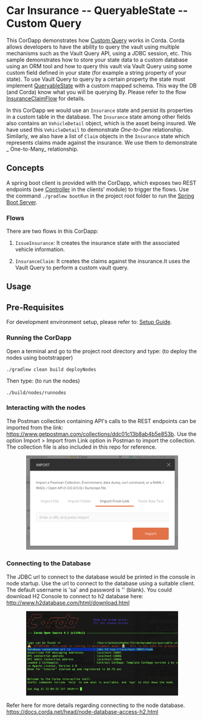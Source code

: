 # Car Insurance -- QueryableState -- Custom Query

This CorDapp demonstrates how [Custom Query](https://docs.r3.com/en/platform/corda/4.9/community/api-vault-query.html)
works in Corda. Corda allows developers to have the ability to query the vault using multiple mechanisms such as the
Vault Query API, using a JDBC session, etc. This sample demonstrates how to store your state data to a custom database
using an ORM tool and how to query this vault via Vault Query using some custom field defined in your state (for example
a string property of your state). To use Vault Query to query by a certain property the state must implement
[QueryableState](https://docs.r3.com/en/platform/corda/4.9/community/api-states.html#the-queryablestate-and-schedulablestate-interfaces) with a custom mapped schema. This way the DB (and Corda) know what you will be querying By. Please
refer to the flow [InsuranceClaimFlow](./workflows/src/main/java/net/corda/samples/carinsurance/flows/InsuranceClaimFlow.java) for details.

In this CorDapp we would use an `Insurance` state and persist its properties in a custom table in the database.
The `Insurance` state among other fields also contains an `VehicleDetail` object, which is the asset being insured. We
have used this `VehicleDetail` to demonstrate _One-to-One_ relationship. Similarly, we also have a list of `Claim`
objects in the `Insurance` state which represents claims made against the insurance. We use them to demonstrate _
One-to-Many_ relationship.

## Concepts

A spring boot client is provided with the CorDapp, which exposes two REST endpoints
(see [Controller](./clients/src/main/java/net/corda/samples/carinsurance/webserver/Controller.java) in the clients' module) to trigger the flows. Use the command `./gradlew bootRun` in the project root
folder to run the [Spring Boot Server](https://spring.io/projects/spring-boot#overview).

### Flows

There are two flows in this CorDapp:

1. `IssueInsurance`: It creates the insurance state with the associated vehicle information.

2. `InsuranceClaim`: It creates the claims against the insurance.It uses the Vault Query to perform a custom vault query.

## Usage

## Pre-Requisites

For development environment setup, please refer to: [Setup Guide](https://docs.r3.com/en/platform/corda/4.9/community/getting-set-up.html).

### Running the CorDapp

Open a terminal and go to the project root directory and type: (to deploy the nodes using bootstrapper)

```
./gradlew clean build deployNodes
```

Then type: (to run the nodes)

```
./build/nodes/runnodes
```

### Interacting with the nodes

The Postman collection containing API's calls to the REST endpoints can be imported from the
link: https://www.getpostman.com/collections/ddc01c13b8ab4b5e853b. Use the option Import > Import from Link option in
Postman to import the collection. The collection file is also included in this repo for reference.

<p align="center">
<img src="./clients/src/main/resources/static/Postman_screenshot.png" alt="Postman Import Collection" width="400">
</p>

### Connecting to the Database

The JDBC url to connect to the database would be printed in the console in node startup. Use the url to connect to the
database using a suitable client. The default username is 'sa' and password is '' (blank). You could download H2 Console
to connect to h2 database here:
http://www.h2database.com/html/download.html

<p align="center">
  <img src="./clients/src/main/resources/static/JDBC-url.png" alt="Database URL" width="400">
</p>

Refer here for more details regarding connecting to the node database.
https://docs.corda.net/head/node-database-access-h2.html
